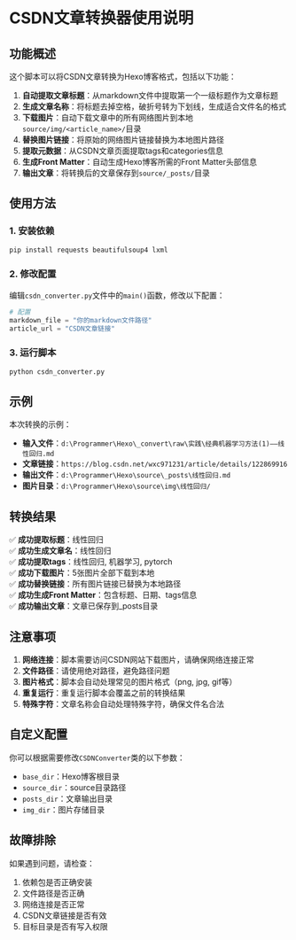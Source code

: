 # CSDN文章转换器使用说明

## 功能概述

这个脚本可以将CSDN文章转换为Hexo博客格式，包括以下功能：

1. **自动提取文章标题**：从markdown文件中提取第一个一级标题作为文章标题
2. **生成文章名称**：将标题去掉空格，破折号转为下划线，生成适合文件名的格式
3. **下载图片**：自动下载文章中的所有网络图片到本地`source/img/<article_name>/`目录
4. **替换图片链接**：将原始的网络图片链接替换为本地图片路径
5. **提取元数据**：从CSDN文章页面提取tags和categories信息
6. **生成Front Matter**：自动生成Hexo博客所需的Front Matter头部信息
7. **输出文章**：将转换后的文章保存到`source/_posts/`目录

## 使用方法

### 1. 安装依赖

```bash
pip install requests beautifulsoup4 lxml
```

### 2. 修改配置

编辑`csdn_converter.py`文件中的`main()`函数，修改以下配置：

```python
# 配置
markdown_file = "你的markdown文件路径"
article_url = "CSDN文章链接"
```

### 3. 运行脚本

```bash
python csdn_converter.py
```

## 示例

本次转换的示例：

- **输入文件**：`d:\Programmer\Hexo\_convert\raw\实践\经典机器学习方法(1)——线性回归.md`
- **文章链接**：`https://blog.csdn.net/wxc971231/article/details/122869916`
- **输出文件**：`d:\Programmer\Hexo\source\_posts\线性回归.md`
- **图片目录**：`d:\Programmer\Hexo\source\img\线性回归/`

## 转换结果

✅ **成功提取标题**：线性回归  
✅ **成功生成文章名**：线性回归  
✅ **成功提取tags**：线性回归, 机器学习, pytorch  
✅ **成功下载图片**：5张图片全部下载到本地  
✅ **成功替换链接**：所有图片链接已替换为本地路径  
✅ **成功生成Front Matter**：包含标题、日期、tags信息  
✅ **成功输出文章**：文章已保存到_posts目录  

## 注意事项

1. **网络连接**：脚本需要访问CSDN网站下载图片，请确保网络连接正常
2. **文件路径**：请使用绝对路径，避免路径问题
3. **图片格式**：脚本会自动处理常见的图片格式（png, jpg, gif等）
4. **重复运行**：重复运行脚本会覆盖之前的转换结果
5. **特殊字符**：文章名称会自动处理特殊字符，确保文件名合法

## 自定义配置

你可以根据需要修改`CSDNConverter`类的以下参数：

- `base_dir`：Hexo博客根目录
- `source_dir`：source目录路径
- `posts_dir`：文章输出目录
- `img_dir`：图片存储目录

## 故障排除

如果遇到问题，请检查：

1. 依赖包是否正确安装
2. 文件路径是否正确
3. 网络连接是否正常
4. CSDN文章链接是否有效
5. 目标目录是否有写入权限
